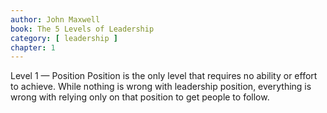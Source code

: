 ```yaml
---
author: John Maxwell
book: The 5 Levels of Leadership
category: [ leadership ]
chapter: 1
---
```

Level 1 — Position
Position is the only level that requires no ability or effort to achieve. While nothing is wrong with leadership position, everything is wrong with relying only on that position to get people to follow. 